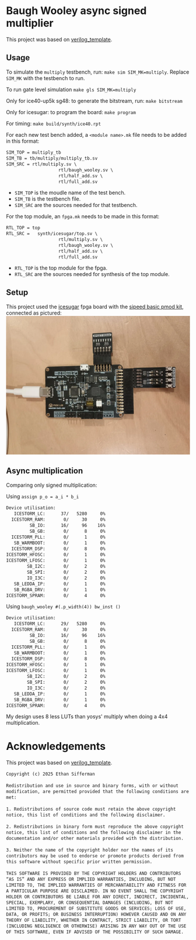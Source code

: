 # Baugh Wooley async signed multiplier
This project was based on 
[verilog_template](https://github.com/sifferman/verilog_template/).

## Usage
To simulate the `multiply` testbench, run:
`make sim SIM_MK=multiply`.
Replace `SIM_MK` with the testbench to run.

To run gate level simulation
`make gls SIM_MK=multiply`

Only for ice40-up5k sg48: to generate the bitstream, run:
`make bitstream`

Only for icesugar: to program the board:
`make program`

For timing:
`make build/synth/ice40.rpt`

For each new test bench added, a `<module name>.mk` file needs to be added in this format:
```
SIM_TOP = multiply_tb
SIM_TB = tb/multiply/multiply_tb.sv
SIM_SRC = rtl/multiply.sv \
					rtl/baugh_wooley.sv \
					rtl/half_add.sv \
					rtl/full_add.sv
```

- `SIM_TOP` is the moudle name of the test bench.
- `SIM_TB` is the testbench file.
- `SIM_SRC` are the sources needed for that testbench.

For the top module, an `fpga.mk` needs to be made in this format:
```
RTL_TOP = top 
RTL_SRC =	synth/icesugar/top.sv \
					rtl/multiply.sv \
					rtl/baugh_wooley.sv \
					rtl/half_add.sv \
					rtl/full_add.sv
```

- `RTL_TOP` is the top module for the fpga.
- `RTL_SRC` are the sources needed for synthesis of the top module.

## Setup
This project used the 
[icesugar](https://github.com/wuxx/icesugar)
fpga board with the 
[sipeed basic pmod kit](https://wiki.sipeed.com/hardware/en/tang/tang-PMOD/FPGA_PMOD.html),
connected as pictured:
![The fpga](fpga.webp)


## Async multiplication
Comparing only signed multiplication:

Using `assign p_o = a_i * b_i`
```
Device utilisation:
   ICESTORM_LC:      37/   5280     0%
  ICESTORM_RAM:       0/     30     0%
         SB_IO:      16/     96    16%
         SB_GB:       0/      8     0%
  ICESTORM_PLL:       0/      1     0%
   SB_WARMBOOT:       0/      1     0%
  ICESTORM_DSP:       0/      8     0%
ICESTORM_HFOSC:       0/      1     0%
ICESTORM_LFOSC:       0/      1     0%
        SB_I2C:       0/      2     0%
        SB_SPI:       0/      2     0%
        IO_I3C:       0/      2     0%
   SB_LEDDA_IP:       0/      1     0%
   SB_RGBA_DRV:       0/      1     0%
ICESTORM_SPRAM:       0/      4     0%
```

Using `baugh_wooley #(.p_width(4)) bw_inst ()`
```
Device utilisation:
   ICESTORM_LC:      29/   5280     0%
  ICESTORM_RAM:       0/     30     0%
         SB_IO:      16/     96    16%
         SB_GB:       0/      8     0%
  ICESTORM_PLL:       0/      1     0%
   SB_WARMBOOT:       0/      1     0%
  ICESTORM_DSP:       0/      8     0%
ICESTORM_HFOSC:       0/      1     0%
ICESTORM_LFOSC:       0/      1     0%
        SB_I2C:       0/      2     0%
        SB_SPI:       0/      2     0%
        IO_I3C:       0/      2     0%
   SB_LEDDA_IP:       0/      1     0%
   SB_RGBA_DRV:       0/      1     0%
ICESTORM_SPRAM:       0/      4     0%
```

My design uses 8 less LUTs than yosys' multiply when doing a 4x4 multiplication.

# Acknowledgements
This project was based on 
[verilog_template](https://github.com/sifferman/verilog_template/).

```
Copyright (c) 2025 Ethan Sifferman

Redistribution and use in source and binary forms, with or without modification, are permitted provided that the following conditions are met:

1. Redistributions of source code must retain the above copyright notice, this list of conditions and the following disclaimer.

2. Redistributions in binary form must reproduce the above copyright notice, this list of conditions and the following disclaimer in the documentation and/or other materials provided with the distribution.

3. Neither the name of the copyright holder nor the names of its contributors may be used to endorse or promote products derived from this software without specific prior written permission.

THIS SOFTWARE IS PROVIDED BY THE COPYRIGHT HOLDERS AND CONTRIBUTORS “AS IS” AND ANY EXPRESS OR IMPLIED WARRANTIES, INCLUDING, BUT NOT LIMITED TO, THE IMPLIED WARRANTIES OF MERCHANTABILITY AND FITNESS FOR A PARTICULAR PURPOSE ARE DISCLAIMED. IN NO EVENT SHALL THE COPYRIGHT HOLDER OR CONTRIBUTORS BE LIABLE FOR ANY DIRECT, INDIRECT, INCIDENTAL, SPECIAL, EXEMPLARY, OR CONSEQUENTIAL DAMAGES (INCLUDING, BUT NOT LIMITED TO, PROCUREMENT OF SUBSTITUTE GOODS OR SERVICES; LOSS OF USE, DATA, OR PROFITS; OR BUSINESS INTERRUPTION) HOWEVER CAUSED AND ON ANY THEORY OF LIABILITY, WHETHER IN CONTRACT, STRICT LIABILITY, OR TORT (INCLUDING NEGLIGENCE OR OTHERWISE) ARISING IN ANY WAY OUT OF THE USE OF THIS SOFTWARE, EVEN IF ADVISED OF THE POSSIBILITY OF SUCH DAMAGE.
```
